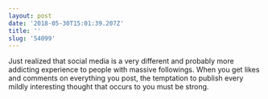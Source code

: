 ```yaml
---
layout: post
date: '2018-05-30T15:01:39.207Z'
title: ''
slug: '54099'
---
```

Just realized that social media is a very different and probably more addicting experience to people with massive followings. When you get likes and comments on everything you post, the temptation to publish every mildly interesting thought that occurs to you must be strong. 
